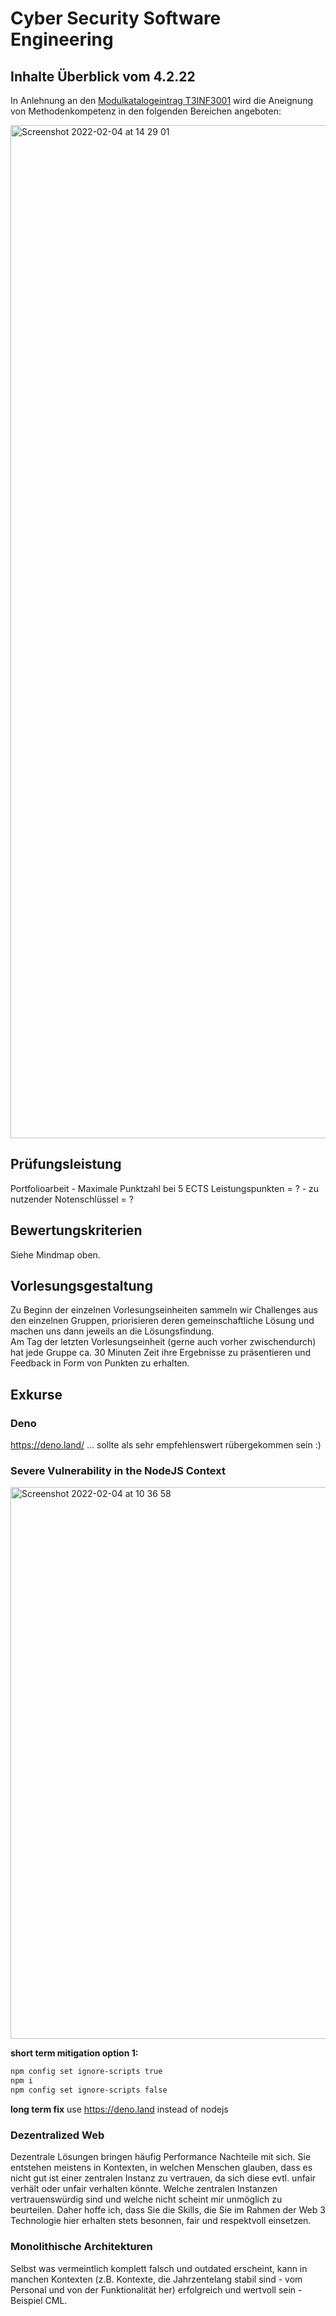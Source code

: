 # Cyber Security Software Engineering


## Inhalte Überblick vom 4.2.22
In Anlehnung an den [Modulkatalogeintrag T3INF3001](https://github.com/michael-spengler/cyber-security-software-engineering/blob/main/Screenshot%202021-10-17%20at%2016.06.50.png) wird die Aneignung von Methodenkompetenz in den folgenden Bereichen angeboten:    

<img width="1621" alt="Screenshot 2022-02-04 at 14 29 01" src="https://user-images.githubusercontent.com/43786652/152537119-1b16aa54-5550-4c97-9be0-bb83001cd4fc.png">


## Prüfungsleistung
Portfolioarbeit - Maximale Punktzahl bei 5 ECTS Leistungspunkten = ?  - zu nutzender Notenschlüssel = ?


## Bewertungskriterien 
Siehe Mindmap oben.  


## Vorlesungsgestaltung
Zu Beginn der einzelnen Vorlesungseinheiten sammeln wir Challenges aus den einzelnen Gruppen, priorisieren deren gemeinschaftliche Lösung und machen uns dann jeweils an die Lösungsfindung.   
Am Tag der letzten Vorlesungseinheit (gerne auch vorher zwischendurch) hat jede Gruppe ca. 30 Minuten Zeit ihre Ergebnisse zu präsentieren und Feedback in Form von Punkten zu erhalten. 



## Exkurse 
### Deno 
https://deno.land/ ... sollte als sehr empfehlenswert rübergekommen sein :)   


### Severe Vulnerability in the NodeJS Context
<img width="883" alt="Screenshot 2022-02-04 at 10 36 58" src="https://user-images.githubusercontent.com/43786652/152506245-6e341ada-54ff-47f3-b15a-6802628885d0.png">

**short term mitigation option 1:**  
```sh
npm config set ignore-scripts true  
npm i  
npm config set ignore-scripts false  
```


**long term fix**
use https://deno.land instead of nodejs


### Dezentralized Web
Dezentrale Lösungen bringen häufig Performance Nachteile mit sich. Sie entstehen meistens in Kontexten, in welchen Menschen glauben, dass es nicht gut ist einer zentralen Instanz zu vertrauen, da sich diese evtl. unfair verhält oder unfair verhalten könnte. Welche zentralen Instanzen vertrauenswürdig sind und welche nicht scheint mir unmöglich zu beurteilen. Daher hoffe ich, dass Sie die Skills, die Sie im Rahmen der Web 3 Technologie hier erhalten stets besonnen, fair und respektvoll einsetzen.  


### Monolithische Architekturen
Selbst was vermeintlich komplett falsch und outdated erscheint, kann in manchen Kontexten (z.B. Kontexte, die Jahrzentelang stabil sind - vom Personal und von der Funktionalität her) erfolgreich und wertvoll sein - Beispiel CML. 

